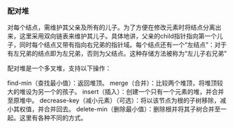 ### 配对堆

对每个结点，需维护其父亲及所有的儿子。为了方便在修改元素时将结点分离出来，这里采用双向链表来维护其儿子。具体地讲，父亲的child指针指向第一个儿子，同时每个结点又带有指向右兄弟的指针域。每个结点还有一个“左结点”：对于有左兄弟的结点即为左兄弟，否则为父结点。这种存储方法被称为“左儿子右兄弟”

配对堆是一个多叉堆，支持以下操作：

find-min（查找最小值）：返回堆顶。
merge（合并）：比较两个堆顶，将堆顶较大的堆设为另一个的孩子。
insert（插入）：创建一个只有一个元素的堆，并合并至原堆中。
decrease-key（减小元素）（可选）：将以该节点为根的子树移除，减小其权值，并合并回去。
delete-min（删除最小值）：删除根并将其子树合并至一起。这里有各种不同的方式。

